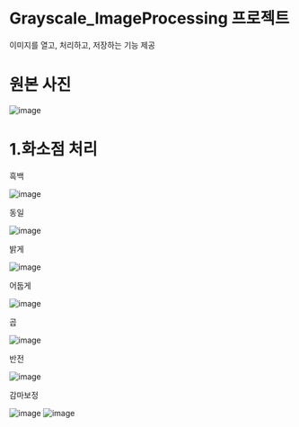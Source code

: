 # Grayscale_ImageProcessing 프로젝트
이미지를 열고, 처리하고, 저장하는 기능 제공

# 원본 사진

![image](https://github.com/user-attachments/assets/f3d00ba9-f5c8-407c-b4fe-62fe2a6eb430)

# 1.화소점 처리
  흑백
  
  ![image](https://github.com/user-attachments/assets/135ce2e0-3e0e-45be-ac30-c56776d31a15)
  
  동일
  
  ![image](https://github.com/user-attachments/assets/92a02e42-7cc0-4e2b-8b53-e99febccb496)
  
  밝게
  
  ![image](https://github.com/user-attachments/assets/ab84e464-d210-4996-b1eb-1571a5164d16)
  
  어둡게
  
  ![image](https://github.com/user-attachments/assets/5de04507-2cbc-4939-b252-4ebbfee73b0c)
  
  곱
  
  ![image](https://github.com/user-attachments/assets/bcb958fc-b0b5-4bfe-8851-6eb14749e3bb)
  
  반전
  
  ![image](https://github.com/user-attachments/assets/4f276e96-65d0-40f8-b5c5-6dca5b8e5625)
  
  감마보정
  
  ![image](https://github.com/user-attachments/assets/ef819da8-c9c4-4562-87fa-666900e75789)
  ![image](https://github.com/user-attachments/assets/5febacfc-5634-4772-9e0c-f5fffdfc358f)







  



